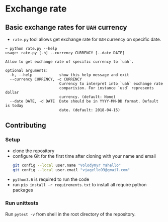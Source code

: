 # Exchange rate

## Basic exchange rates for `UAH` currency
- `rate.py` tool allows get exchange rate for `UAH` currency on specific date.
```
~ python rate.py --help
usage: rate.py [-h] --currency CURRENCY [--date DATE]

Allow to get exchange rate of specific currency to `uah`.

optional arguments:
  -h, --help            show this help message and exit
  --currency CURRENCY, -c CURRENCY
                        Currency to interpret into `uah` exchange rate
                        comparision. For instance `usd` represents dollar
                        currency. (default: None)
  --date DATE, -d DATE  Date should be in YYYY-MM-DD format. Default is today
                        date. (default: 2018-04-15)
```
## Contributing

### Setup
- clone the repository
- configure Git for the first time after cloning with your name and email
  ```bash
  git config --local user.name "Volodymyr Yahello"
  git config --local user.email "vjagello93@gmail.com"
  ```
- `python3.6` is required to run the code
- run `pip install -r requirements.txt` to install all require python packages

### Run unittests
Run `pytest -v` from shell in the root directory of the repository.